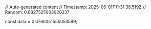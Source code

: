 // Auto-generated content
// Timestamp: 2025-06-01T11:31:36.519Z
// Random: 0.6827525603926337

const data = 0.6760051555053599;